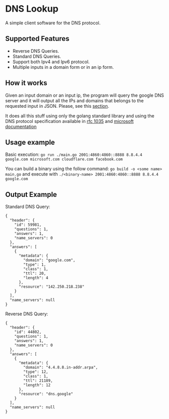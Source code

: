 # DNS Lookup

A simple client software for the DNS protocol.

## Supported Features

- Reverse DNS Queries.
- Standard DNS Queries.
- Support both Ipv4 and Ipv6 protocol.
- Multiple inputs in a domain form or in an ip form.

## How it works

Given an input domain or an input ip, the program will query the google DNS server and it will output all the IPs and domains that belongs to the requested input in JSON. Please, see this [section](#output-example).

It does all this stuff using only the golang standard library and using the DNS protocol specification available in [rfc 1035](https://datatracker.ietf.org/doc/html/rfc1035) and [microsoft documentation](https://docs.microsoft.com/en-us/previous-versions/windows/it-pro/windows-server-2008-R2-and-2008/dd197470(v=ws.10)?redirectedfrom=MSDN#dns-query-message-header)

## Usage example

Basic execution: `go run ./main.go 2001:4860:4860::8888 8.8.4.4 google.com microsoft.com cloudflare.com facebook.com`

You can build a binary using the follow command: `go build -o <some name> main.go` and execute with `./<binary-name> 2001:4860:4860::8888 8.8.4.4 google.com`

## Output Example

Standard DNS Query:

```
{
  "header": {
    "id": 59981,
    "questions": 1,
    "answers": 1,
    "name_servers": 0
  },
  "answers": [
    {
      "metadata": {
        "domain": "google.com",
        "type": 1,
        "class": 1,
        "ttl": 20,
        "length": 4
      },
      "resource": "142.250.218.238"
    }
  ],
  "name_servers": null
}
```

Reverse DNS Query:

```
{
  "header": {
    "id": 44802,
    "questions": 1,
    "answers": 1,
    "name_servers": 0
  },
  "answers": [
    {
      "metadata": {
        "domain": "4.4.8.8.in-addr.arpa",
        "type": 12,
        "class": 1,
        "ttl": 21189,
        "length": 12
      },
      "resource": "dns.google"
    }
  ],
  "name_servers": null
}
```